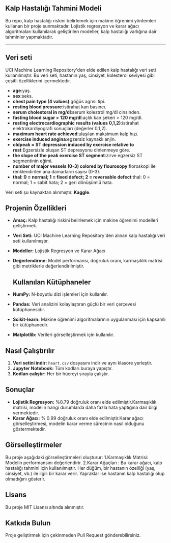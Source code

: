 ## Kalp Hastalığı Tahmini Modeli

Bu repo, kalp hastalığı riskini belirlemek için makine öğrenimi yöntemleri kullanan bir proje sunmaktadır. Lojistik regresyon ve karar ağacı algoritmaları kullanılarak geliştirilen modeller, kalp hastalığı varlığına dair tahminler yapmaktadır.

----

## Veri seti

UCI Machine Learning Repository'den elde edilen kalp hastalığı veri seti kullanılmıştır. Bu veri seti, hastanın yaş, cinsiyet, kolesterol seviyesi gibi çeşitli özelliklerini içermektedir.

-  **age**:yaş.
-  **sex**:seks.
-  **chest pain type (4 values)**:göğüs agrısı tipi.
-  **resting blood pressure**:istirahat kan basıncı.
-  **serum cholestoral in mg/dl**:serum kolestrol mg/dl cinsinden.
-  **fasting blood sugar > 120 mg/dl**:açlık kan şekeri > 120 mg/dl.
-  **resting electrocardiographic results (values 0,1,2)**:istirahat elektrokardiyografi sonuçları (değerler 0,1,2).
-  **maximum heart rate achieved**:ulaşılan maksimum kalp hızı.
-  **exercise induced angina**:egzersiz kaynaklı anjin.
-  **oldpeak = ST depression induced by exercise relative to rest**:Egzersizle oluşan ST depresyonu dinlenmeye göre.
-  **the slope of the peak exercise ST segment**:zirve egzersiz ST segmentinin eğimi.
-  **number of major vessels (0-3) colored by flourosopy**:floroskopi ile renklendirilen ana damarların sayısı (0-3).
-  **thal: 0 = normal; 1 = fixed defect; 2 = reversable defect**:thal: 0 = normal; 1 = sabit hata; 2 = geri dönüşümlü hata.

Veri seti şu kaynaktan alınmıştır.:**Kaggle**.



## Projenin Özellikleri

* **Amaç:** Kalp hastalığı riskini belirlemek için makine öğrenimi modelleri geliştirmek.
* **Veri Seti:** UCI Machine Learning Repository'den alınan kalp hastalığı veri seti kullanılmıştır.
* **Modeller:** Lojistik Regresyon ve Karar Ağacı
* **Değerlendirme:** Model performansı, doğruluk oranı, karmaşıklık matrisi gibi metriklerle değerlendirilmiştir.


  ## Kullanılan Kütüphaneler
* **NumPy:** N-boyutlu dizi işlemleri için kullanılır.
* **Pandas:** Veri analizini kolaylaştıran güçlü bir veri çerçevesi kütüphanesidir.
* **Scikit-learn:** Makine öğrenimi algoritmalarının uygulanması için kapsamlı bir kütüphanedir.
* **Matplotlib:** Verileri görselleştirmek için kullanılır.

## Nasıl Çalıştırılır
1. **Veri setini indir:** `heart.csv` dosyasını indir ve aynı klasöre yerleştir.
2. **Jupyter Notebook:** Tüm kodları buraya yapıştır.
3. **Kodları çalıştır:** Her bir hücreyi sırayla çalıştır.

## Sonuçlar
* **Lojistik Regresyon:** %0.79 doğruluk oranı elde edilmiştir.Karmaşıklık matrisi, modelin hangi durumlarda daha fazla hata yaptığına dair bilgi vermektedir.
* **Karar Ağacı:** % 0.99 doğruluk oranı elde edilmiştir.Karar ağacı görselleştirmesi, modelin karar verme sürecinin nasıl olduğunu göstermektedir.


## Görselleştirmeler
Bu proje aşağıdaki görselleştirmeleri oluşturur:
1.Karmaşıklık Matrisi: Modelin performansını değerlendirir.
2.Karar Ağaçları : Bu karar ağacı, kalp hastalığı tahmini için kullanılmıştır. Her düğüm, bir hastanın özelliği (yaş, cinsiyet, vb.) ile ilgili bir karar verir. Yapraklar ise hastanın kalp hastalığı olup olmadığını gösterir.



## Lisans
Bu proje MIT Lisansı altında alınmıştır.

## Katkıda Bulun
Proje geliştirmek için çekinmeden Pull Request gönderebilirsiniz.


